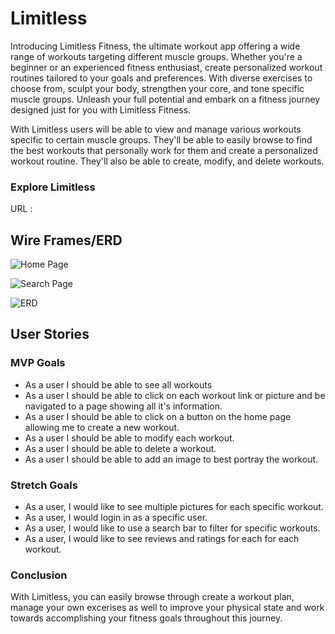 # Limitless

Introducing Limitless Fitness, the ultimate workout app offering a wide range of workouts targeting different muscle groups. Whether you're a beginner or an experienced fitness enthusiast, create personalized workout routines tailored to your goals and preferences. With diverse exercises to choose from, sculpt your body, strengthen your core, and tone specific muscle groups. Unleash your full potential and embark on a fitness journey designed just for you with Limitless Fitness.

With Limitless users will be able to view and manage various workouts specific to certain muscle groups. They'll be able to easily browse to find the best workouts that personally work for them and create a personalized workout routine. They'll also be able to create, modify, and delete workouts.

### Explore Limitless
URL : 

## Wire Frames/ERD

![Home Page](https://i.imgur.com/7GvyqMj.png)

![Search Page](https://i.imgur.com/dVn74nZ.png)

![ERD](https://i.imgur.com/mbSFxG2.png)


## User Stories

### MVP Goals

- As a user I should be able to see all workouts
- As a user I should be able to click on each workout link or picture and be navigated to a page showing all it's information.
- As a user I should be able to click on a button on the home page allowing me to create a new workout.
- As a user I should be able to modify each workout.
- As a user I should be able to delete a workout.
- As a user I should be able to add an image to best portray the workout.

### Stretch Goals

- As a user, I would like to see multiple pictures for each specific workout.
- As a user, I would login in as a specific user.
- As a user, I would like to use a search bar to filter for specific workouts.
- As a user, I would like to see reviews and ratings for each for each workout.

### Conclusion

With Limitless, you can easily browse through create a workout plan, manage your own excerises as well to improve your physical state and work towards accomplishing your fitness goals throughout this journey.